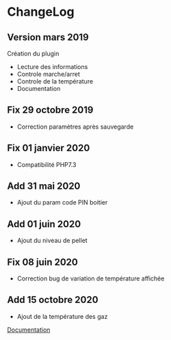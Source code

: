 ChangeLog
===

Version mars 2019
---

Création du plugin

-   Lecture des informations
-   Controle marche/arret
-   Controle de la température
-   Documentation

Fix 29 octobre 2019
---

-   Correction paramètres après sauvegarde

Fix 01 janvier 2020
---

-   Compatibilité PHP7.3

Add 31 mai 2020
---

-   Ajout du param code PIN boitier

Add 01 juin 2020
---

-   Ajout du niveau de pellet

Fix 08 juin 2020
---

-   Correction bug de variation de température affichée

Add 15 octobre 2020
---

-   Ajout de la température des gaz

[Documentation](index.md)